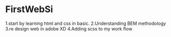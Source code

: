 # FirstWebSi
1.start by learning html and css in basic.
2.Understanding BEM methodology
3.re design web in adobe XD
4.Adding scss to my work flow 
